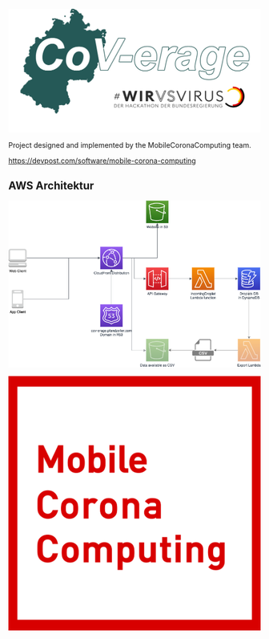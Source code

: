 ![Coverage Logo](./coverage-inv.png)

Project designed and implemented by the MobileCoronaComputing team.

https://devpost.com/software/mobile-corona-computing

## AWS Architektur

![Architektur](./architecture.png)

![Mobile Corona Computing Logo](./logo.png)
